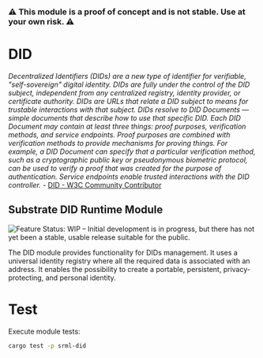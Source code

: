 ### :warning: This module is a proof of concept and is not stable. Use at your own risk. :warning:

# DID

_Decentralized Identifiers (DIDs) are a new type of identifier for verifiable, "self-sovereign" digital identity. DIDs are fully under the control of the DID subject, independent from any centralized registry, identity provider, or certificate authority. DIDs are URLs that relate a DID subject to means for trustable interactions with that subject. DIDs resolve to DID Documents — simple documents that describe how to use that specific DID. Each DID Document may contain at least three things: proof purposes, verification methods, and service endpoints. Proof purposes are combined with verification methods to provide mechanisms for proving things. For example, a DID Document can specify that a particular verification method, such as a cryptographic public key or pseudonymous biometric protocol, can be used to verify a proof that was created for the purpose of authentication. Service endpoints enable trusted interactions with the DID controller._  -  [DID - W3C Community Contributor](https://w3c-ccg.github.io/did-spec/)

## Substrate DID Runtime Module 
![Feature Status: WIP – Initial development is in progress, but there has not yet been a stable, usable release suitable for the public.](https://img.shields.io/badge/Status-WIP-yellow.svg)

The DID module provides functionality for DIDs management. It uses a universal identity registry where all the required data is associated with an address. It enables the possibility to create a portable, persistent,  privacy-protecting, and personal identity.

# Test

Execute module tests:

```bash
cargo test -p srml-did
```
